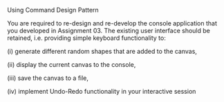 Using Command Design Pattern

You	are	required	to	re-design	and	re-develop	the	console	application	that	you	developed	in	Assignment	03.	The	existing	user	interface	should	be	retained,	i.e. providing	simple	keyboard	functionality	to:

(i)	generate	different	random	shapes	that	are	added	to	the	canvas,	

(ii)	display	the	current	canvas	to	the	console,	

(iii)	save	the	canvas	to	a	file,	

(iv)	implement	Undo-Redo	functionality	in	your	interactive	session
